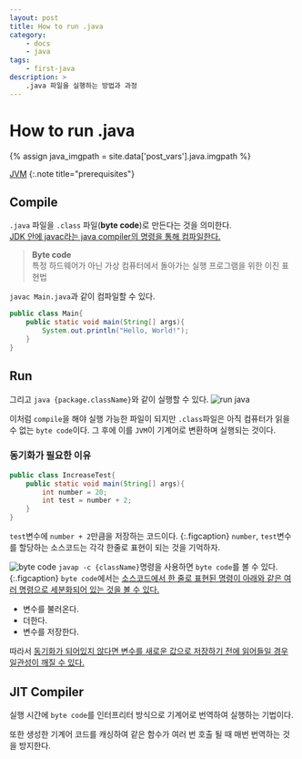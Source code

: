 ```yaml
---
layout: post
title: How to run .java
category:
    - docs
    - java
tags:
    - first-java
description: >
    .java 파일을 실행하는 방법과 과정
---
```

# How to run .java
{% assign java_imgpath = site.data['post_vars'].java.imgpath %}

[JVM](/docs/java/2021-01-08-jvm/)
{:.note title="prerequisites"}

## Compile
`.java` 파일을 `.class` 파일(**byte code**)로 만든다는 것을 의미한다.  
<u>JDK 안에 javac라는 java compiler의 명령을 통해 컴파일한다.</u>

> **Byte code**  
> 특정 하드웨어가 아닌 가상 컴퓨터에서 돌아가는 실행 프로그램을 위한 이진 표현법

`javac Main.java`과 같이 컴파일할 수 있다. 
```java
public class Main{
    public static void main(String[] args){
        System.out.println("Hello, World!");
    }
}
```

## Run
그리고 `java {package.className}`와 같이 실행할 수 있다.
![run java]({{java_imgpath}}/run-java.png)

이처럼 `compile`을 해야 실행 가능한 파일이 되지만 `.class`파일은 아직 컴퓨터가 읽을 수 없는 `byte code`이다. 그 후에 이를 `JVM`이 기계어로 변환하며 실행되는 것이다.

### 동기화가 필요한 이유
```java
public class IncreaseTest{
    public static void main(String[] args){
        int number = 20;
        int test = number + 2;
    }
}
```
`test`변수에 `number + 2`만큼을 저장하는 코드이다.
{:.figcaption}
`number`, `test`변수를 할당하는 소스코드는 각각 한줄로 표현이 되는 것을 기억하자.

![byte code]({{java_imgpath}}/run-java-2.png)
`javap -c {className}`명령을 사용하면 `byte code`를 볼 수 있다.
{:.figcaption}
`byte code`에서는 <u>소스코드에서 한 줄로 표현된 명령이 아래와 같은 여러 명령으로 세분화되어 있는 것을 볼 수 있다.</u>  

* 변수를 불러온다.
* 더한다.
* 변수를 저장한다.

따라서 <u>동기화가 되어있지 않다면 변수를 새로운 값으로 저장하기 전에 읽어들일 경우 일관성이 깨질 수 있다.</u>

## JIT Compiler
실행 시간에 `byte code`를 인터프리터 방식으로 기계어로 번역하여 실행하는 기법이다.  

또한 생성한 기계어 코드를 캐싱하여 같은 함수가 여러 번 호출 될 때 매번 번역하는 것을 방지한다.